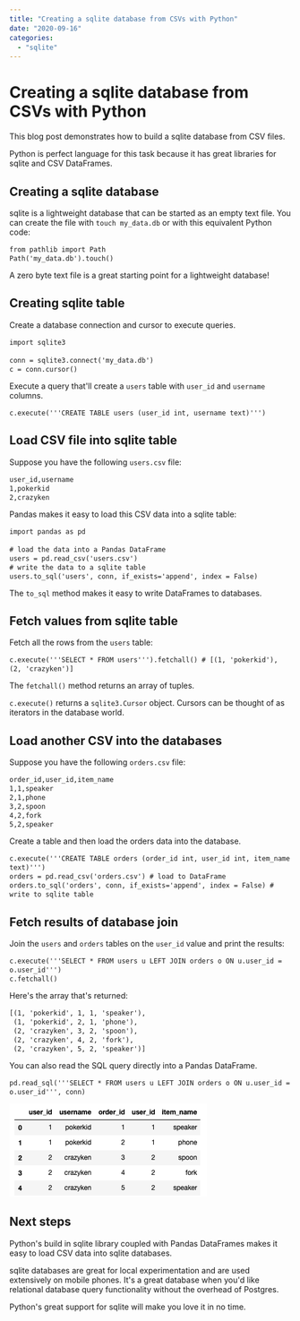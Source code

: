 ```yaml
---
title: "Creating a sqlite database from CSVs with Python"
date: "2020-09-16"
categories: 
  - "sqlite"
---
```


# Creating a sqlite database from CSVs with Python

This blog post demonstrates how to build a sqlite database from CSV files.

Python is perfect language for this task because it has great libraries for sqlite and CSV DataFrames.

## Creating a sqlite database

sqlite is a lightweight database that can be started as an empty text file. You can create the file with `touch my_data.db` or with this equivalent Python code:

```
from pathlib import Path
Path('my_data.db').touch()
```

A zero byte text file is a great starting point for a lightweight database!

## Creating sqlite table

Create a database connection and cursor to execute queries.

```
import sqlite3

conn = sqlite3.connect('my_data.db')
c = conn.cursor()
```

Execute a query that'll create a `users` table with `user_id` and `username` columns.

```
c.execute('''CREATE TABLE users (user_id int, username text)''')
```

## Load CSV file into sqlite table

Suppose you have the following `users.csv` file:

```
user_id,username
1,pokerkid
2,crazyken
```

Pandas makes it easy to load this CSV data into a sqlite table:

```
import pandas as pd

# load the data into a Pandas DataFrame
users = pd.read_csv('users.csv')
# write the data to a sqlite table
users.to_sql('users', conn, if_exists='append', index = False)
```

The `to_sql` method makes it easy to write DataFrames to databases.

## Fetch values from sqlite table

Fetch all the rows from the `users` table:

```
c.execute('''SELECT * FROM users''').fetchall() # [(1, 'pokerkid'), (2, 'crazyken')]
```

The `fetchall()` method returns an array of tuples.

`c.execute()` returns a `sqlite3.Cursor` object. Cursors can be thought of as iterators in the database world.

## Load another CSV into the databases

Suppose you have the following `orders.csv` file:

```
order_id,user_id,item_name
1,1,speaker
2,1,phone
3,2,spoon
4,2,fork
5,2,speaker
```

Create a table and then load the orders data into the database.

```
c.execute('''CREATE TABLE orders (order_id int, user_id int, item_name text)''')
orders = pd.read_csv('orders.csv') # load to DataFrame
orders.to_sql('orders', conn, if_exists='append', index = False) # write to sqlite table
```

## Fetch results of database join

Join the `users` and `orders` tables on the `user_id` value and print the results:

```
c.execute('''SELECT * FROM users u LEFT JOIN orders o ON u.user_id = o.user_id''')
c.fetchall()
```

Here's the array that's returned:

```
[(1, 'pokerkid', 1, 1, 'speaker'),
 (1, 'pokerkid', 2, 1, 'phone'),
 (2, 'crazyken', 3, 2, 'spoon'),
 (2, 'crazyken', 4, 2, 'fork'),
 (2, 'crazyken', 5, 2, 'speaker')]
```

You can also read the SQL query directly into a Pandas DataFrame.

```
pd.read_sql('''SELECT * FROM users u LEFT JOIN orders o ON u.user_id = o.user_id''', conn)
```

![](images/Screen-Shot-2020-09-15-at-5.04.17-PM.png)

## Next steps

Python's build in sqlite library coupled with Pandas DataFrames makes it easy to load CSV data into sqlite databases.

sqlite databases are great for local experimentation and are used extensively on mobile phones. It's a great database when you'd like relational database query functionality without the overhead of Postgres.

Python's great support for sqlite will make you love it in no time.
